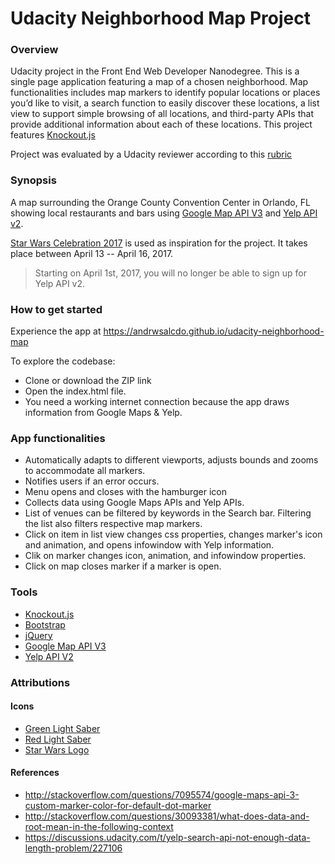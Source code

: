 # Udacity Neighborhood Map Project

### Overview
Udacity project in the Front End Web Developer Nanodegree. This is a single page application featuring a map of a chosen neighborhood.
Map functionalities includes map markers to identify popular locations or places you’d like to visit, a search function to easily discover these locations, a list view to support simple browsing of all locations, and third-party APIs that provide additional information about each of these locations.
This project features [Knockout.js](http://knockoutjs.com/documentation/introduction.html)

Project was evaluated by a Udacity reviewer according to this [rubric](https://review.udacity.com/#!/rubrics/17/view)

### Synopsis
A map surrounding the Orange County Convention Center in Orlando, FL showing local restaurants and bars using [Google Map API V3](https://developers.google.com/maps/documentation/javascript/reference) and [Yelp API v2](https://www.yelp.com/developers/documentation/v2/overview).

[Star Wars Celebration 2017](http://www.starwarscelebration.com/Home/) is used as inspiration for the project. It takes place between April 13 -- April 16, 2017.

>Starting on April 1st, 2017, you will no longer be able to sign up for Yelp API v2.

### How to get started

Experience the app at https://andrwsalcdo.github.io/udacity-neighborhood-map

To explore the codebase:
- Clone or download the ZIP link
- Open the index.html file.
- You need a working internet connection because the app draws information from Google Maps & Yelp. 

### App functionalities
- Automatically adapts to different viewports, adjusts bounds and zooms to accommodate all markers.
- Notifies users if an error occurs.
- Menu opens and closes with the hamburger icon
- Collects data using Google Maps APIs and Yelp APIs.
- List of venues can be filtered by keywords in the Search bar. Filtering the list also filters respective map markers.
- Click on item in list view changes css properties, changes marker's icon and animation, and opens infowindow with Yelp information.
- Clik on marker changes icon, animation, and infowindow properties.
- Click on map closes marker if a marker is open.

### Tools
- [Knockout.js](http://knockoutjs.com/documentation/introduction.html)
- [Bootstrap](http://getbootstrap.com/)
- [jQuery](http://api.jquery.com/)
- [Google Map API V3](https://developers.google.com/maps/documentation/javascript/reference)
- [Yelp API V2](https://www.yelp.com/developers/documentation/v2/overview)

### Attributions

#### Icons
- [Green Light Saber](https://www.iconfinder.com/icons/15786/green_light_saber_star_wars_icon#size=128)
- [Red Light Saber](https://www.iconfinder.com/icons/15777/darth_mauls_light_saber_star_wars_icon#size=128)
- [Star Wars Logo](https://icons8.com/web-app/for/all/star%20wars)

#### References  
- http://stackoverflow.com/questions/7095574/google-maps-api-3-custom-marker-color-for-default-dot-marker
- http://stackoverflow.com/questions/30093381/what-does-data-and-root-mean-in-the-following-context
- https://discussions.udacity.com/t/yelp-search-api-not-enough-data-length-problem/227106
